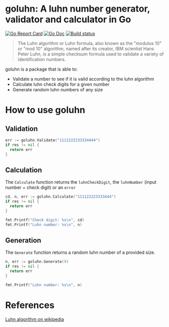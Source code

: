 # goluhn: A luhn number generator, validator and calculator in Go
[![Go Report Card](https://goreportcard.com/badge/github.com/ShiraazMoollatjie/goluhn?style=flat-square)](https://goreportcard.com/report/github.com/ShiraazMoollatjie/goluhn)
[![Go Doc](https://img.shields.io/badge/godoc-reference-blue.svg?style=flat-square)](http://godoc.org/github.com/ShiraazMoollatjie/goluhn)
[![Build status](https://ci.appveyor.com/api/projects/status/qiyndko2krd4ltep?svg=true)](https://ci.appveyor.com/project/ShiraazMoollatjie/goluhn)


> The Luhn algorithm or Luhn formula, also known as the "modulus 10" or "mod 10" algorithm, named after its creator, 
> IBM scientist Hans Peter Luhn, is a simple checksum formula used to validate a variety of identification numbers.

goluhn is a package that is able to:

* Validate a number to see if it is valid according to the luhn algorithm
* Calculate luhn check digits for a given number
* Generate random luhn numbers of any size

# How to use goluhn

## Validation

```go
err := goluhn.Validate("1111222233334444")
if res != nil {
  return err
}
```

## Calculation
The `Calculate` function returns the `luhnCheckDigit`, the `luhnNumber` (input number + check digit) or an `error`
```go
cd, n, err := goluhn.Calculate("111122223333444")
if res != nil {
  return err
}

fmt.Printf("Check digit: %s\n", cd)
fmt.Printf("Luhn number: %s\n", n)
```

## Generation
The `Generate` function returns a random luhn number of a provided size.
```go
n, err := goluhn.Generate(9)
if res != nil {
  return err
}

fmt.Printf("Luhn number: %s\n", n)
```

# References

[Luhn algorithm on wikipedia](https://en.wikipedia.org/wiki/Luhn_algorithm)